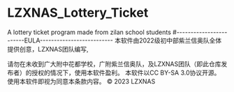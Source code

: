 # LZXNAS_Lottery_Ticket
A lottery ticket program made from zilan school students
#------------------------EULA--------------------------
本软件由2022级初中部紫兰信奥队全体提供创意，LZXNAS团队编写,
<tr>
请勿在未收到广大附中花都学校，广附紫兰信奥队，及LZXNAS团队（即此仓库发布者）的授权的情况下，使用本软件盈利。
本软件以CC BY-SA 3.0协议开源。
使用本软件即视为同意本条款内容。
© 2023 LZXNAS
